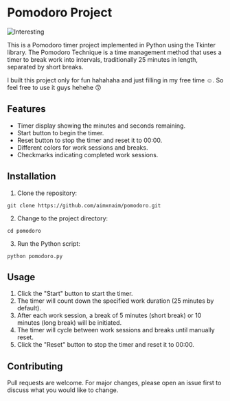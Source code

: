# Pomodoro Project

![Interesting](https://media.tenor.com/olrLtkAKZ7AAAAAM/wave-inside-out.gif)


This is a Pomodoro timer project implemented in Python using the Tkinter library. The Pomodoro Technique is a time management method that uses a timer to break work into intervals, traditionally 25 minutes in length, separated by short breaks. 

I built this project only for fun hahahaha and just filling in my free time :relaxed:. 
So feel free to use it guys hehehe :kissing_closed_eyes:

## Features

* Timer display showing the minutes and seconds remaining.
* Start button to begin the timer.
* Reset button to stop the timer and reset it to 00:00.
* Different colors for work sessions and breaks.
* Checkmarks indicating completed work sessions.

## Installation

1. Clone the repository:
```
git clone https://github.com/aimxnaim/pomodoro.git
```
2. Change to the project directory:
```
cd pomodoro
```
3. Run the Python script:
```
python pomodoro.py
```
## Usage
1. Click the "Start" button to start the timer.
2. The timer will count down the specified work duration (25 minutes by default).
3. After each work session, a break of 5 minutes (short break) or 10 minutes (long break) will be initiated.
4. The timer will cycle between work sessions and breaks until manually reset.
5. Click the "Reset" button to stop the timer and reset it to 00:00.

## Contributing
Pull requests are welcome. For major changes, please open an issue first to discuss what you would like to change.
